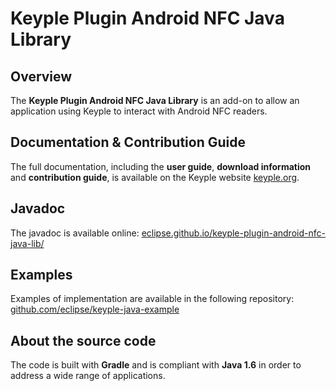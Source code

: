 # Keyple Plugin Android NFC Java Library

## Overview

The **Keyple Plugin Android NFC Java Library** is an add-on to allow an application using Keyple to interact with Android NFC readers.

## Documentation & Contribution Guide

The full documentation, including the **user guide**, **download information** and **contribution guide**, is available on the Keyple website [keyple.org](https://keyple.org).

## Javadoc

The javadoc is available online: [eclipse.github.io/keyple-plugin-android-nfc-java-lib/](https://eclipse.github.io/keyple-plugin-android-nfc-java-lib/)

## Examples

Examples of implementation are available in the following repository: [github.com/eclipse/keyple-java-example](https://github.com/eclipse/keyple-java-example)

## About the source code

The code is built with **Gradle** and is compliant with **Java 1.6** in order to address a wide range of applications.